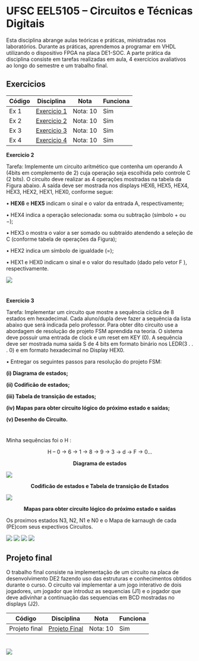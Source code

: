 # UFSC EEL5105 – Circuitos e Técnicas Digitais

Esta disciplina abrange aulas teóricas e práticas, ministradas nos laboratórios. Durante as práticas, aprendemos a programar em VHDL utilizando o dispositivo FPGA na placa DE1-SOC. A parte prática da disciplina consiste em tarefas realizadas em aula, 4 exercícios avaliativos ao longo do semestre e um trabalho final.

## Exercicios

| Código  | Disciplina                | Nota | Funciona|
| ------  | :-----------------------: | ---- | ------- |
| Ex 1    | [Exercicio 1 ](https://github.com/pamelamontteiro/UFSC/tree/main/EEL5105/Ex%201) | Nota: 10 | Sim |
| Ex 2    | [Exercicio 2 ](https://github.com/pamelamontteiro/UFSC/tree/main/EEL5105/Ex%202) | Nota: 10 | Sim |
| Ex 3    | [Exercicio 3 ](https://github.com/pamelamontteiro/UFSC/tree/main/EEL5105/Ex%203) | Nota: 10 | Sim |
| Ex 4    | [Exercicio 4 ](https://github.com/pamelamontteiro/UFSC/tree/main/EEL5105/Ex%204) | Nota: 10 | Sim |

<b>Exercicio 2 </b>

Tarefa: Implemente um circuito aritmético que contenha um operando A (4bits em complemento de 2) cuja operação seja escolhida pelo controle C (2 bits). O circuito deve realizar as 4 operações mostradas na tabela da Figura abaixo. A saı́da deve ser mostrada nos displays HEX6, HEX5, HEX4, HEX3, HEX2, HEX1, HEX0,
conforme segue:

• <b>HEX6</b> e <b>HEX5</b> indicam o sinal e o valor da entrada A, respectivamente;

• HEX4 indica a operação selecionada: soma ou subtração (sı́mbolo + ou −);

• HEX3 o mostra o valor a ser somado ou subtraı́do atendendo a seleção de C (conforme tabela de operações da Figura);

• HEX2 indica um sı́mbolo de igualdade (=);

• HEX1 e HEX0 indicam o sinal e o valor do resultado (dado pelo vetor F ), respectivamente.

<img src="Ex 2/Ex_2.png">

#
<b>Exercicio 3 </b>

Tarefa: Implementar um circuito que mostre a sequência cı́clica de 8 estados em hexadecimal. Cada aluno/dupla deve fazer a sequência da lista abaixo que será indicada pelo professor. Para obter dito circuito use a abordagem de resolução de projeto FSM aprendida na teoria. O sistema deve possuir uma entrada de clock e um
reset em KEY (0). A sequência deve ser mostrada numa saı́da S de 4 bits em formato binário nos LEDR(3 . . . 0) e em formato hexadecimal no Display HEX0.

• Entregar os seguintes passos para resolução do projeto FSM:
<b>

(i) Diagrama de estados;

(ii) Codificão de estados; 

(iii) Tabela de transição de estados; 

(iv) Mapas para obter circuito lógico do próximo estado e saı́das;

(v) Desenho do Circuito.
</b>

#
Minha sequências foi o H : 
<p align="center"> 
H – 0 → 6 → 1 → 8 → 9 → 3 → d → F → 0...
</p>

<p align="center">
<b> Diagrama de estados</b>
</p>
<img src="Ex 3/Circuitos/Diagrama_de_estados.jpeg">



<p align="center"> 
<b> Codificão de estados e Tabela de transição de Estados </b>
</p>

<img src="Ex 3/Circuitos/Tabela_transição_estados.jpeg">


<p align="center"> 
<b> Mapas para obter circuito lógico do próximo estado e saı́das</b>
</p>


Os proximos estados N3, N2, N1 e N0 e o Mapa de karnaugh de cada  (PE)com seus expectivos Circuitos.

<img src="Ex 3/Circuitos/N3.jpeg">
<img src="Ex 3/Circuitos/N2.jpeg">
<img src="Ex 3/Circuitos/N1.jpeg">
<img src="Ex 3/Circuitos/N0.jpeg">

## Projeto final
O trabalho final consiste na implementação de um circuito na placa de desenvolvimento DE2 fazendo uso das estruturas
e conhecimentos obtidos durante o curso. O circuito vai implementar a um jogo interativo de dois jogadores, um jogador que introduz as sequencias (J1) e o jogador que deve adivinhar a continuação das sequencias em BCD mostradas no displays
(J2).


| Código  | Disciplina                | Nota | Funciona|
| ------  | :-----------------------: | ---- | ------- |
| Projeto final    | [Projeto Final ](https://github.com/pamelamontteiro/UFSC/tree/main/EEL5105/Projeto%20Final) | Nota: 10 | Sim |

#
<img src="Diagrama_Circuitos.jpeg">